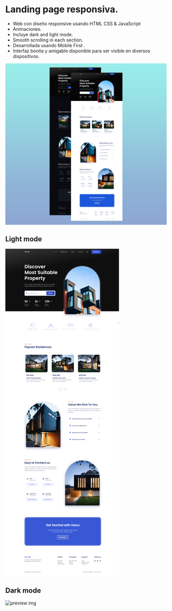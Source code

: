 # Landing page responsiva.
- Web con diseño responsive usando HTML CSS & JavaScript
- Animaciones.
- Incluye dark and light mode.
- Smooth scrolling in each section.
- Desarrollada usando Mobile First .
- Interfaz bonita y amigable disponible para ser visible en diversos dispositivos.

![preview img](/Holux.jpg)

## Light mode

![preview img](/light.png)

## Dark mode
![preview img](/dark.png)